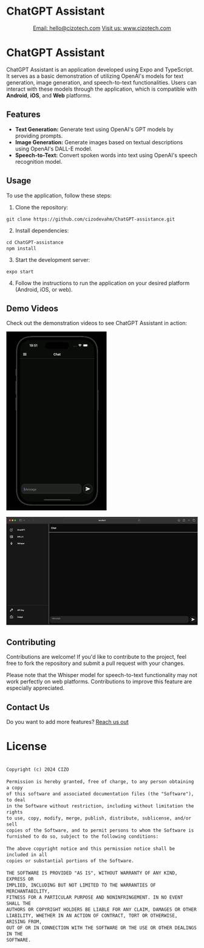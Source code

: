 # ChatGPT Assistant

<p align="center">
<a href="mailto:hello@cizotech.com" target="_blank">Email: hello@cizotech.com</a>
<a href="https://cizotech.com" target="_blank">Visit us: www.cizotech.com</a>
</p>


# ChatGPT Assistant

ChatGPT Assistant is an application developed using Expo and TypeScript. It serves as a basic demonstration of utilizing OpenAI's models for text generation, image generation, and speech-to-text functionalities. Users can interact with these models through the application, which is compatible with **Android**, **iOS**, and **Web** platforms.

## Features

- **Text Generation:** Generate text using OpenAI's GPT models by providing prompts.
- **Image Generation:** Generate images based on textual descriptions using OpenAI's DALL-E model.
- **Speech-to-Text:** Convert spoken words into text using OpenAI's speech recognition model.

## Usage

To use the application, follow these steps:

1. Clone the repository:

```
git clone https://github.com/cizodevahm/ChatGPT-assistance.git
```


2. Install dependencies:

```
cd ChatGPT-assistance
npm install
```


3. Start the development server:

```
expo start
```


4. Follow the instructions to run the application on your desired platform (Android, iOS, or web).

## Demo Videos

Check out the demonstration videos to see ChatGPT Assistant in action:

![0519](https://github.com/cizodevahm/ChatGPT-assistance/blob/main/assets/mobile-app.gif)

![0519 (1)(1)](https://github.com/cizodevahm/ChatGPT-assistance/blob/main/assets/website-app.gif)

## Contributing

Contributions are welcome! If you'd like to contribute to the project, feel free to fork the repository and submit a pull request with your changes.

Please note that the Whisper model for speech-to-text functionality may not work perfectly on web platforms. Contributions to improve this feature are especially appreciated.

## Contact Us

Do you want to add more features? [Reach us out](https://https://cizotech.com/contact-us/)

# License
```MIT License

Copyright (c) 2024 CIZO

Permission is hereby granted, free of charge, to any person obtaining a copy
of this software and associated documentation files (the "Software"), to deal
in the Software without restriction, including without limitation the rights
to use, copy, modify, merge, publish, distribute, sublicense, and/or sell
copies of the Software, and to permit persons to whom the Software is
furnished to do so, subject to the following conditions:

The above copyright notice and this permission notice shall be included in all
copies or substantial portions of the Software.

THE SOFTWARE IS PROVIDED "AS IS", WITHOUT WARRANTY OF ANY KIND, EXPRESS OR
IMPLIED, INCLUDING BUT NOT LIMITED TO THE WARRANTIES OF MERCHANTABILITY,
FITNESS FOR A PARTICULAR PURPOSE AND NONINFRINGEMENT. IN NO EVENT SHALL THE
AUTHORS OR COPYRIGHT HOLDERS BE LIABLE FOR ANY CLAIM, DAMAGES OR OTHER
LIABILITY, WHETHER IN AN ACTION OF CONTRACT, TORT OR OTHERWISE, ARISING FROM,
OUT OF OR IN CONNECTION WITH THE SOFTWARE OR THE USE OR OTHER DEALINGS IN THE
SOFTWARE.
```
